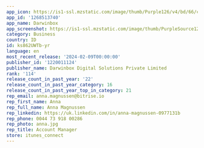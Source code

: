 ```yaml
---
app_icon: https://is1-ssl.mzstatic.com/image/thumb/Purple126/v4/bd/66/cb/bd66cb4a-61ca-4016-47cb-3051981c4bfb/AppIconDBox-1x_U007emarketing-0-7-0-85-220.png/1024x1024bb.png
app_id: '1268513740'
app_name: Darwinbox
app_screenshot: https://is1-ssl.mzstatic.com/image/thumb/PurpleSource125/v4/32/7b/58/327b58cd-7b7d-6829-a0bf-8b1c8b4ee51f/8fba3259-f35c-43eb-9e7b-2852acf10ce2_iPhone_App_screen-shots_01.png/1284x2778bb.png
category: Business
country: ID
id: ks862UWTb-yr
language: en
most_recent_release: '2024-02-09T00:00:00'
publisher_id: '1220011124'
publisher_name: Darwinbox Digital Solutions Private Limited
rank: '114'
release_count_in_past_year: '22'
release_count_in_past_year_category: 16
release_count_in_past_year_top_in_category: 21
rep_email: anna.magnussen@bitrise.io
rep_first_name: Anna
rep_full_name: Anna Magnussen
rep_linkedin: https://uk.linkedin.com/in/anna-magnussen-0977131b
rep_phone: 0044 73 918 00286
rep_photo: anna.jpg
rep_title: Account Manager
store: itunes_connect
---
```

